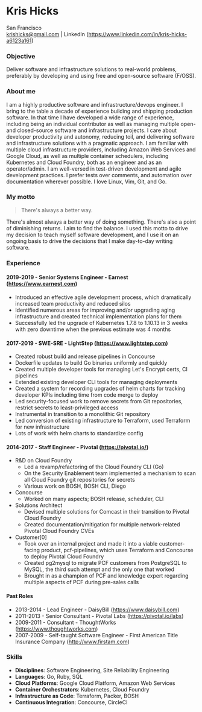 Kris Hicks  
===
San Francisco  
krishicks@gmail.com | LinkedIn (https://www.linkedin.com/in/kris-hicks-a6123a161)

### Objective

Deliver software and infrastructure solutions to real-world problems, preferably by developing and using free and open-source software (F/OSS).

### About me

I am a highly productive software and infrastructure/devops engineer. I bring to the table a decade of experience building and shipping production software. In that time I have developed a wide range of experience, including being an individual contributor as well as managing multiple open- and closed-source software and infrastructure projects. I care about developer productivity and autonomy, reducing toil, and delivering software and infrastructure solutions with a pragmatic approach. I am familiar with multiple cloud infrastructure providers, including Amazon Web Services and Google Cloud, as well as multiple container schedulers, including Kubernetes and Cloud Foundry, both as an engineer and as an operator/admin. I am well-versed in test-driven development and agile development practices. I prefer tests over comments, and automation over documentation wherever possible. I love Linux, Vim, Git, and Go.

### My motto

> There's always a better way.

There's almost always a better way of doing something. There's also a point of diminishing returns. I aim to find the balance. I used this motto to drive my decision to teach myself software development, and I use it on an ongoing basis to drive the decisions that I make day-to-day writing software.

### Experience

#### 2019-2019 - **Senior Systems Engineer** - Earnest (https://www.earnest.com)

* Introduced an effective agile development process, which dramatically increased team productivity and reduced silos
* Identified numerous areas for improving and/or upgrading aging infrastructure and created technical implementation plans for them
* Successfully led the upgrade of Kubernetes 1.7.8 to 1.10.13 in 3 weeks with zero downtime when the previous estimate was 4 months

#### 2017-2019 - **SWE-SRE** - LightStep (https://www.lightstep.com)

* Created robust build and release pipelines in Concourse
* Dockerfile updates to build Go binaries uniformly and quickly
* Created multiple developer tools for managing Let's Encrypt certs, CI pipelines
* Extended existing developer CLI tools for managing deployments
* Created a system for recording upgrades of helm charts for tracking developer KPIs including time from code merge to deploy
* Led security-focused work to remove secrets from Git repositories, restrict secrets to least-privileged access
* Instrumental in transition to a monolithic Git repository
* Led conversion of existing infrastructure to Terraform, used Terraform for new infrastructure
* Lots of work with helm charts to standardize config

####  2014-2017 - **Staff Engineer** - Pivotal (https://pivotal.io/)
* R&D on Cloud Foundry
  * Led a revamp/refactoring of the Cloud Foundry CLI (Go)
  * On the Security Enablement team implemented a mechanism to scan all Cloud Foundry git repositories for secrets
  * Various work on BOSH, BOSH CLI, Diego
* Concourse
  * Worked on many aspects; BOSH release, scheduler, CLI
* Solutions Architect
  * Devised multiple solutions for Comcast in their transition to Pivotal Cloud Foundry
  * Created documentation/mitigation for multiple network-related Pivotal Cloud Foundry CVEs
* Customer[0]
  * Took over an internal project and made it into a viable customer-facing product, pcf-pipelines, which uses Terraform and Concourse to deploy Pivotal Cloud Foundry
  * Created pg2mysql to migrate PCF customers from PostgreSQL to MySQL, the third such attempt and the only one that worked
  * Brought in as a champion of PCF and knowledge expert regarding multiple aspects of PCF during pre-sales calls

#### Past Roles

* 2013-2014 - Lead Engineer - DaisyBill (https://www.daisybill.com)
* 2011-2013 - Senior Consultant - Pivotal Labs (https://pivotal.io/labs)
* 2009-2011 - Consultant - ThoughtWorks (https://www.thoughtworks.com)
* 2007-2009 - Self-taught Software Engineer - First American Title Insurance Company (http://www.firstam.com)

### Skills

* **Disciplines**: Software Engineering, Site Reliability Engineering
* **Languages**: Go, Ruby, SQL
* **Cloud Platforms**: Google Cloud Platform, Amazon Web Services
* **Container Orchestrators**: Kubernetes, Cloud Foundry
* **Infrastructure as Code**: Terraform, Packer, BOSH
* **Continuous Integration**: Concourse, CircleCI
